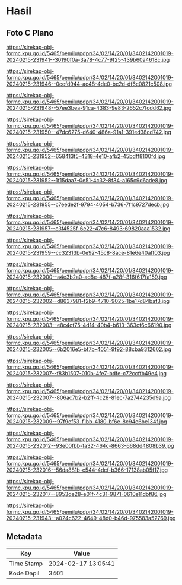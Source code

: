 # Hasil

## Foto C Plano

https://sirekap-obj-formc.kpu.go.id/5465/pemilu/pdpr/34/02/14/20/01/3402142001019-20240215-231941--30190f0a-3a78-4c77-9f25-439b60a4618c.jpg

https://sirekap-obj-formc.kpu.go.id/5465/pemilu/pdpr/34/02/14/20/01/3402142001019-20240215-231946--0cefd944-ac48-4de0-bc2d-df6c0821c508.jpg

https://sirekap-obj-formc.kpu.go.id/5465/pemilu/pdpr/34/02/14/20/01/3402142001019-20240215-231948--57ee3bea-91ca-4383-9e83-2652c7fcdd62.jpg

https://sirekap-obj-formc.kpu.go.id/5465/pemilu/pdpr/34/02/14/20/01/3402142001019-20240215-231950--47dc6275-d640-486a-91a1-391ed38cd742.jpg

https://sirekap-obj-formc.kpu.go.id/5465/pemilu/pdpr/34/02/14/20/01/3402142001019-20240215-231952--658413f5-4318-4e10-afb2-45bdff8100fd.jpg

https://sirekap-obj-formc.kpu.go.id/5465/pemilu/pdpr/34/02/14/20/01/3402142001019-20240215-231952--1f15daa7-0e51-4c32-8f34-a165c9d6ade8.jpg

https://sirekap-obj-formc.kpu.go.id/5465/pemilu/pdpr/34/02/14/20/01/3402142001019-20240215-231955--c7eede2f-9794-4054-b736-7f1c9727decb.jpg

https://sirekap-obj-formc.kpu.go.id/5465/pemilu/pdpr/34/02/14/20/01/3402142001019-20240215-231957--c3f4525f-6e22-47c6-8493-69820aaa1532.jpg

https://sirekap-obj-formc.kpu.go.id/5465/pemilu/pdpr/34/02/14/20/01/3402142001019-20240215-231959--cc32313b-0e92-45c8-8ace-81e6e40aff03.jpg

https://sirekap-obj-formc.kpu.go.id/5465/pemilu/pdpr/34/02/14/20/01/3402142001019-20240215-232000--a4e3b2a0-ad8e-487f-a28f-316f617fa159.jpg

https://sirekap-obj-formc.kpu.go.id/5465/pemilu/pdpr/34/02/14/20/01/3402142001019-20240215-232002--d8637981-f2b9-4710-9025-1be17d84baf3.jpg

https://sirekap-obj-formc.kpu.go.id/5465/pemilu/pdpr/34/02/14/20/01/3402142001019-20240215-232003--e8c4cf75-4d14-40b4-b613-363cf6c66190.jpg

https://sirekap-obj-formc.kpu.go.id/5465/pemilu/pdpr/34/02/14/20/01/3402142001019-20240215-232005--6b2016e5-bf7b-4051-9f92-88cba9312602.jpg

https://sirekap-obj-formc.kpu.go.id/5465/pemilu/pdpr/34/02/14/20/01/3402142001019-20240215-232007--f83b1507-010b-4fe7-bdfe-c72ccffb49e4.jpg

https://sirekap-obj-formc.kpu.go.id/5465/pemilu/pdpr/34/02/14/20/01/3402142001019-20240215-232007--806ac7b2-b2ff-4c28-81ec-7a2744235d9a.jpg

https://sirekap-obj-formc.kpu.go.id/5465/pemilu/pdpr/34/02/14/20/01/3402142001019-20240215-232009--97f9ef53-f1bb-4180-bf6e-8c94e6be134f.jpg

https://sirekap-obj-formc.kpu.go.id/5465/pemilu/pdpr/34/02/14/20/01/3402142001019-20240215-232012--93e00fbb-fa32-464c-8663-668dd4808b39.jpg

https://sirekap-obj-formc.kpu.go.id/5465/pemilu/pdpr/34/02/14/20/01/3402142001019-20240215-232016--56da881b-c544-4dcf-b366-17138ab05f17.jpg

https://sirekap-obj-formc.kpu.go.id/5465/pemilu/pdpr/34/02/14/20/01/3402142001019-20240215-232017--8953de28-e01f-4c31-9871-0610e11dbf86.jpg

https://sirekap-obj-formc.kpu.go.id/5465/pemilu/pdpr/34/02/14/20/01/3402142001019-20240215-231943--a024c622-4649-48d0-b46d-975583a52769.jpg


## Metadata

| Key        | Value               |
| ---------- | ------------------- |
| Time Stamp | 2024-02-17 13:05:41 |
| Kode Dapil | 3401                |



